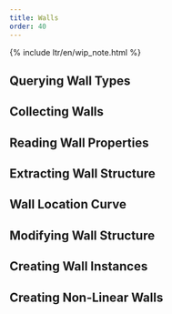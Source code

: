 ```yaml
---
title: Walls
order: 40
---
```


{% include ltr/en/wip_note.html %}

## Querying Wall Types

## Collecting Walls

## Reading Wall Properties

## Extracting Wall Structure

<!-- https://github.com/mcneel/rhino.inside-revit/issues/42 -->

## Wall Location Curve

<!-- https://github.com/mcneel/rhino.inside-revit/issues/90 -->

## Modifying Wall Structure

## Creating Wall Instances

## Creating Non-Linear Walls

<!-- https://github.com/mcneel/rhino.inside-revit/issues/46 -->